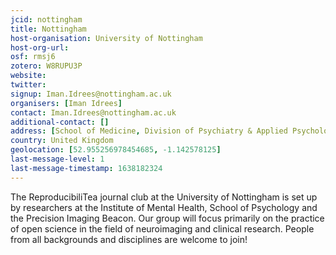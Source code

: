 ```yaml
---
jcid: nottingham
title: Nottingham
host-organisation: University of Nottingham
host-org-url: 
osf: rmsj6
zotero: W8RUPU3P
website: 
twitter: 
signup: Iman.Idrees@nottingham.ac.uk
organisers: [Iman Idrees]
contact: Iman.Idrees@nottingham.ac.uk
additional-contact: []
address: [School of Medicine, Division of Psychiatry & Applied Psychology, Institute of Mental Health, Triumph Road,  University of Nottingham, NG7 2TU]
country: United Kingdom
geolocation: [52.955256978454685, -1.142578125]
last-message-level: 1
last-message-timestamp: 1638182324
---
```


The ReproducibiliTea journal club at the University of Nottingham is set up by researchers at the Institute of Mental Health, School of Psychology and the Precision Imaging Beacon. Our group will focus primarily on the practice of open science in the field of neuroimaging and clinical research. People from all backgrounds and disciplines are welcome to join!
